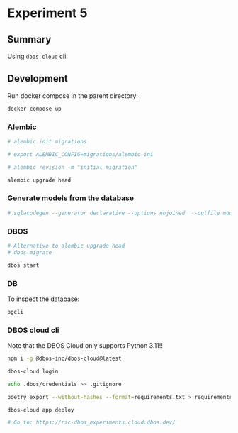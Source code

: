 # Experiment 5

## Summary

Using `dbos-cloud` cli.

## Development

Run docker compose in the parent directory:

```bash
docker compose up
```

### Alembic

```bash
# alembic init migrations

# export ALEMBIC_CONFIG=migrations/alembic.ini

# alembic revision -m "initial migration"

alembic upgrade head

```

### Generate models from the database

```bash
# sqlacodegen --generator declarative --options nojoined  --outfile models.py $POSTGRES_URL
```

### DBOS

```bash
# Alternative to alembic upgrade head
# dbos migrate

dbos start
```

### DB

To inspect the database:

```bash
pgcli
```

### DBOS cloud cli

Note that the DBOS Cloud only supports Python 3.11!!

```bash
npm i -g @dbos-inc/dbos-cloud@latest

dbos-cloud login

echo .dbos/credentials >> .gitignore

poetry export --without-hashes --format=requirements.txt > requirements.txt

dbos-cloud app deploy

# Go to: https://ric-dbos_experiments.cloud.dbos.dev/
```

